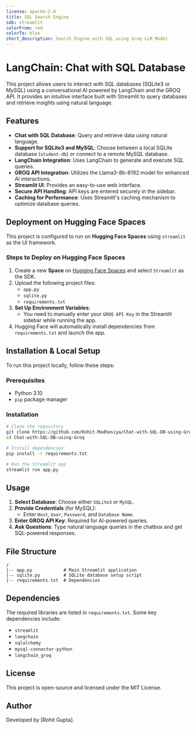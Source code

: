 ```yaml
---
license: apache-2.0
title: SQL Search Engine
sdk: streamlit
colorFrom: red
colorTo: blue
short_description: Search Engine with SQL using Groq LLM Model
---
```


# LangChain: Chat with SQL Database

This project allows users to interact with SQL databases (SQLite3 or MySQL) using a conversational AI powered by LangChain and the GROQ API. It provides an intuitive interface built with Streamlit to query databases and retrieve insights using natural language.

## Features

- **Chat with SQL Database**: Query and retrieve data using natural language.
- **Support for SQLite3 and MySQL**: Choose between a local SQLite database (`student-db`) or connect to a remote MySQL database.
- **LangChain Integration**: Uses LangChain to generate and execute SQL queries.
- **GROQ API Integration**: Utilizes the Llama3-8b-8192 model for enhanced AI interactions.
- **Streamlit UI**: Provides an easy-to-use web interface.
- **Secure API Handling**: API keys are entered securely in the sidebar.
- **Caching for Performance**: Uses Streamlit's caching mechanism to optimize database queries.

## Deployment on Hugging Face Spaces

This project is configured to run on **Hugging Face Spaces** using `streamlit` as the UI framework.

### Steps to Deploy on Hugging Face Spaces

1. Create a new **Space** on [Hugging Face Spaces](https://huggingface.co/spaces) and select `Streamlit` as the SDK.
2. Upload the following project files:
   - `app.py`
   - `sqlite.py`
   - `requirements.txt`
3. **Set Up Environment Variables**:
   - You need to manually enter your `GROQ API Key` in the Streamlit sidebar while running the app.
4. Hugging Face will automatically install dependencies from `requirements.txt` and launch the app.

## Installation & Local Setup

To run this project locally, follow these steps:

### Prerequisites

- Python 3.10
- `pip` package manager

### Installation

```bash
# Clone the repository
git clone https://github.com/Rohit-Madhesiya/Chat-with-SQL-DB-using-Groq.git
cd Chat-with-SQL-DB-using-Groq

# Install dependencies
pip install -r requirements.txt

# Run the Streamlit app
streamlit run app.py
```

## Usage

1. **Select Database**: Choose either `SQLite3` or `MySQL`.
2. **Provide Credentials** (for MySQL):
   - Enter `Host`, `User`, `Password`, and `Database Name`.
3. **Enter GROQ API Key**: Required for AI-powered queries.
4. **Ask Questions**: Type natural language queries in the chatbox and get SQL-powered responses.

## File Structure

```
/
|-- app.py            # Main Streamlit application
|-- sqlite.py         # SQLite database setup script
|-- requirements.txt  # Dependencies
```

## Dependencies

The required libraries are listed in `requirements.txt`. Some key dependencies include:

- `streamlit`
- `langchain`
- `sqlalchemy`
- `mysql-connector-python`
- `langchain_groq`

## License

This project is open-source and licensed under the MIT License.

## Author

Developed by [Rohit Gupta].

